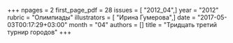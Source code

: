+++
npages = 2
first_page_pdf = 28
issues = [ "2012_04",]
year = "2012"
rubric = "Олимпиады"
illustrators = [ "Ирина Гумерова",]
date = "2017-05-03T00:17:29+03:00"
month = "04"
authors = []
title = "Тридцать третий турнир городов"
+++
